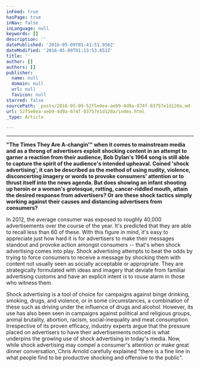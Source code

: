 ```yaml
---
inFeed: true
hasPage: true
inNav: false
inLanguage: null
keywords: []
description: ''
datePublished: '2016-05-09T01:41:51.956Z'
dateModified: '2016-05-09T01:13:53.652Z'
title: ''
author: []
authors: []
publisher:
  name: null
  domain: null
  url: null
  favicon: null
starred: false
sourcePath: _posts/2016-05-09-52f5e0ea-aeb9-4d9a-874f-03757e1d120a.md
url: 52f5e0ea-aeb9-4d9a-874f-03757e1d120a/index.html
_type: Article

---
```

****

**"The Times They Are A-changin'" when it comes to mainstream media and as a throng of advertisers exploit shocking content in an attempt to garner a reaction from their audience, Bob Dylan's 1964 song is still able to capture the spirit of the audience's intended upheaval. Coined 'shock advertising', it can be described as the method of using nudity, violence, disconcerting imagery or words to provoke consumers' attention or to thrust itself into the news agenda. But does showing an infant shooting up heroin or a woman's grotesque, rotting, cancer-riddled mouth, attain the desired response from advertisers? Or are these shock tactics simply working against their causes and distancing advertisers from consumers?**

In 2012, the average consumer was exposed to roughly 40,000 advertisements over the course of the year. It's predicted that they are able to recall less than 60 of these. With this figure in mind, it's easy to appreciate just how hard it is for advertisers to make their messages standout and provoke action amongst consumers -- that's when shock advertising comes into play. Shock advertising attempts to beat the odds by trying to force consumers to receive a message by shocking them with content not usually seen as socially acceptable or appropriate. They are strategically formulated with ideas and imagery that deviate from familiar advertising customs and have an explicit intent is to rouse alarm in those who witness them.

Shock advertising is a tool of choice for campaigns against binge drinking, smoking, drugs, and violence, or in some circumstances, a combination of these such as driving under the influence of drugs and alcohol. However, its use has also been seen in campaigns against political and religious groups, animal brutality, abortion, racism, social-inequality and meat consumption. Irrespective of its proven efficacy, industry experts argue that the pressure placed on advertisers to have their advertisements noticed is what underpins the growing use of shock advertising in today's media. Now, while shock advertising may compel a consumer's attention or make great dinner conversation, Chris Arnold carefully explained "there is a fine line in what people find to be productive shocking and offensive to the public".